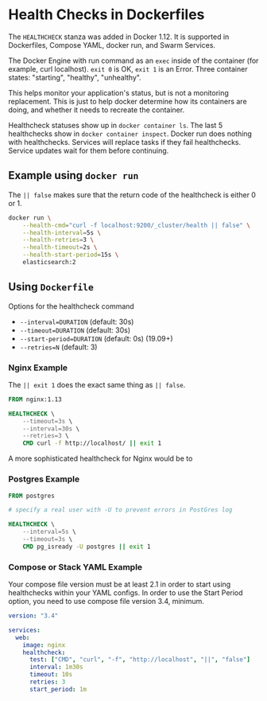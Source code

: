 # Health Checks in Dockerfiles

The `HEALTHCHECK` stanza was added in Docker 1.12. It is supported in
Dockerfiles, Compose YAML, docker run, and Swarm Services.

The Docker Engine with run command as an `exec` inside of the container (for
example, curl localhost). `exit 0` is OK, `exit 1` is an Error. Three container
states: "starting", "healthy", "unhealthy".

This helps monitor your application's status, but is not a monitoring
replacement. This is just to help docker determine how its containers are doing,
and whether it needs to recreate the container.

Healthcheck statuses show up in `docker container ls`. The last 5 healthchecks
show in `docker container inspect`. Docker run does nothing with healthchecks.
Services will replace tasks if they fail healthchecks. Service updates wait for
them before continuing.

## Example using `docker run`

The `|| false` makes sure that the return code of the healthcheck is either 0 or
1.

```bash
docker run \
    --health-cmd="curl -f localhost:9200/_cluster/health || false" \
    --health-interval=5s \
    --health-retries=3 \
    --health-timeout=2s \
    --health-start-period=15s \
    elasticsearch:2
```

## Using `Dockerfile`

Options for the healthcheck command

- `--interval=DURATION` (default: 30s)
- `--timeout=DURATION` (default: 30s)
- `--start-period=DURATION` (default: 0s) (19.09+)
- `--retries=N` (default: 3)

### Nginx Example

The `|| exit 1` does the exact same thing as `|| false`.

```Dockerfile
FROM nginx:1.13

HEALTHCHECK \
    --timeout=3s \
    --interval=30s \
    --retries=3 \
    CMD curl -f http://localhost/ || exit 1
```

A more sophisticated healthcheck for Nginx would be to

### Postgres Example

```Dockerfile
FROM postgres

# specify a real user with -U to prevent errors in PostGres log

HEALTHCHECK \
    --interval=5s \
    --timeout=3s \
    CMD pg_isready -U postgres || exit 1
```

### Compose or Stack YAML Example

Your compose file version must be at least 2.1 in order to start using
healthchecks within your YAML configs. In order to use the Start
Period option, you need to use compose file version 3.4, minimum.

```yml
version: "3.4"

services:
  web:
    image: nginx
    healthcheck:
      test: ["CMD", "curl", "-f", "http://localhost", "||", "false"]
      interval: 1m30s
      timeout: 10s
      retries: 3
      start_period: 1m
```
